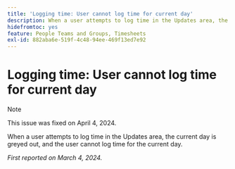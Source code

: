 ```yaml
---
title: 'Logging time: User cannot log time for current day'
description: When a user attempts to log time in the Updates area, the current day is greyed out, and the user cannot log time for the current day.
hidefromtoc: yes
feature: People Teams and Groups, Timesheets
exl-id: 882aba6e-519f-4c48-94ee-469f13ed7e92
---
```

# Logging time: User cannot log time for current day

>[!NOTE]
>
>This issue was fixed on April 4, 2024.

When a user attempts to log time in the Updates area, the current day is greyed out, and the user cannot log time for the current day.

_First reported on March 4, 2024._
